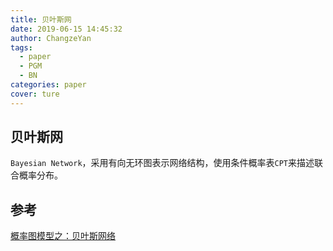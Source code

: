 ```yaml
---
title: 贝叶斯网
date: 2019-06-15 14:45:32
author: ChangzeYan
tags:
  - paper
  - PGM
  - BN
categories: paper
cover: ture
---
```


## 贝叶斯网
`Bayesian Network`，采用有向无环图表示网络结构，使用条件概率表`CPT`来描述联合概率分布。

## 参考
[概率图模型之：贝叶斯网络](https://blog.csdn.net/gnahznib/article/details/70244175)
